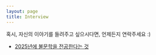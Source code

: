 ```yaml
---
layout: page
title: Interview
--- 
```

혹시, 자신의 이야기를 들려주고 싶으시다면, 언제든지 연락주세요 :) 

- [2025년에 불문학을 전공한다는 것](#/2025/04/02/being-a-french-literature-major-in2025.html)
